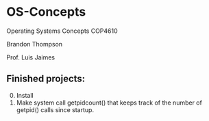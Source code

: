 # OS-Concepts
Operating Systems Concepts COP4610

Brandon Thompson

Prof. Luis Jaimes
## Finished projects:
0. Install
1. Make system call getpidcount() that keeps track of the number of getpid() calls since startup.

